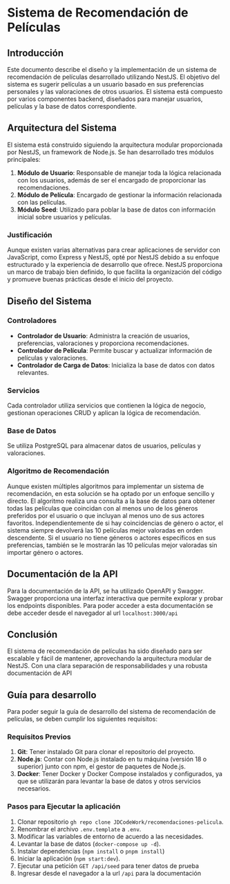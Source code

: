 
# Sistema de Recomendación de Películas

## Introducción

Este documento describe el diseño y la implementación de un sistema de recomendación de películas desarrollado utilizando NestJS. El objetivo del sistema es sugerir películas a un usuario basado en sus preferencias personales y las valoraciones de otros usuarios. El sistema está compuesto por varios componentes backend, diseñados para manejar usuarios, películas y la base de datos correspondiente.


## Arquitectura del Sistema

El sistema está construido siguiendo la arquitectura modular proporcionada por NestJS, un framework de Node.js. Se han desarrollado tres módulos principales:

1. **Módulo de Usuario**: Responsable de manejar toda la lógica relacionada con los usuarios, además de ser el encargado de proporcionar las recomendaciones.
2. **Módulo de Película**: Encargado de gestionar la información relacionada con las películas.
3. **Módulo Seed**: Utilizado para poblar la base de datos con información inicial sobre usuarios y películas.

### Justificación
Aunque existen varias alternativas para crear aplicaciones de servidor con JavaScript, como Express y NestJS, opté por NestJS debido a su enfoque estructurado y la experiencia de desarrollo que ofrece. NestJS proporciona un marco de trabajo bien definido, lo que facilita la organización del código y promueve buenas prácticas desde el inicio del proyecto.

## Diseño del Sistema

### Controladores
 - **Controlador de Usuario**: Administra la creación de usuarios, preferencias, valoraciones y proporciona recomendaciones. 
 -  **Controlador de Película**: Permite buscar y actualizar información de películas y valoraciones.
 - **Controlador de Carga de Datos**: Inicializa la base de datos con datos relevantes.

### Servicios 
Cada controlador utiliza servicios que contienen la lógica de negocio, gestionan operaciones CRUD y aplican la lógica de recomendación.

### Base de Datos
 Se utiliza PostgreSQL para almacenar datos de usuarios, películas y valoraciones.

### Algoritmo de Recomendación

Aunque existen múltiples algoritmos para implementar un sistema de recomendación, en esta solución se ha optado por un enfoque sencillo y directo. El algoritmo realiza una consulta a la base de datos para obtener todas las películas que coincidan con al menos uno de los géneros preferidos por el usuario o que incluyan al menos uno de sus actores favoritos. Independientemente de si hay coincidencias de género o actor, el sistema siempre devolverá las 10 películas mejor valoradas en orden descendente. Si el usuario no tiene géneros o actores específicos en sus preferencias, también se le mostrarán las 10 películas mejor valoradas sin importar género o actores.

## Documentación de la API

Para la documentación de la API, se ha utilizado OpenAPI y Swagger. Swagger proporciona una interfaz interactiva que permite explorar y probar los endpoints disponibles. Para poder acceder a esta documentación se debe acceder desde el navegador al url `localhost:3000/api`

## Conclusión

El sistema de recomendación de películas ha sido diseñado para ser escalable y fácil de mantener, aprovechando la arquitectura modular de NestJS. Con una clara separación de responsabilidades y una robusta documentación de API

## Guía para desarrollo

Para poder seguir la guía de desarrollo del sistema de recomendación de películas, se deben cumplir los siguientes requisitos:

### Requisitos Previos

1. **Git**: Tener instalado Git para clonar el repositorio del proyecto.
2. **Node.js**: Contar con Node.js instalado en tu máquina (versión 18 o superior) junto con npm, el gestor de paquetes de Node.js.
3. **Docker**: Tener Docker y Docker Compose instalados y configurados, ya que se utilizarán para levantar la base de datos y otros servicios necesarios.

### Pasos para Ejecutar la aplicación
1. Clonar repositorio `gh repo clone JDCodeWork/recomendaciones-pelicula`.
2. Renombrar el archivo `.env.template` a `.env`.
3. Modificar las variables de entorno de acuerdo a las necesidades.
4. Levantar la base de datos (`docker-compose up -d`).
5. Instalar dependencias (`npm install` o `pnpm install`)
6. Iniciar la aplicación (`npm start:dev`).
7. Ejecutar una petición `GET /api/seed` para tener datos de prueba 
8. Ingresar desde el navegador a la url `/api` para la documentación
